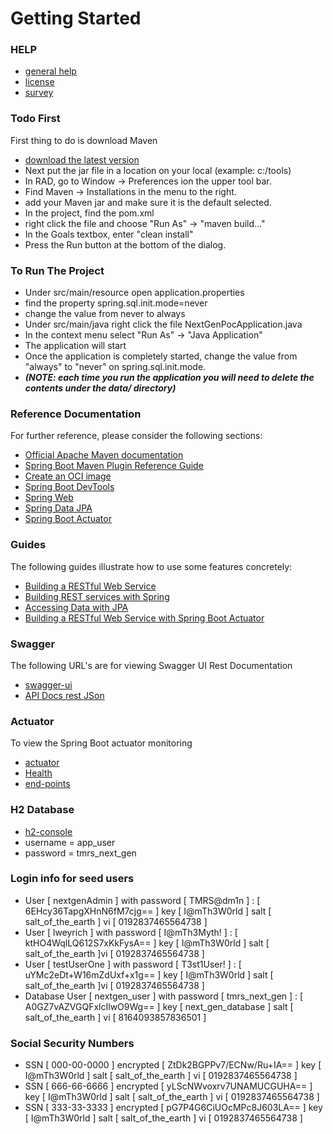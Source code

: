 # Getting Started

### HELP
* [general help](http://localhost:8080/api/help)
* [license](http://localhost:8080/api/help/license)
* [survey](http://localhost:8080/api/help/survey)

### Todo First
First thing to do is download Maven
* [download the latest version](https://maven.apache.org/download.cgi)
* Next put the jar file in a location on your local (example: c:/tools)
* In RAD, go to Window -> Preferences ion the upper tool bar.
* Find Maven -> Installations in the menu to the right.
* add your Maven jar and make sure it is the default selected.
* In the project, find the pom.xml
* right click the file and choose "Run As" -> "maven build..."
* In the Goals textbox, enter "clean install"
* Press the Run button at the bottom of the dialog.


### To Run The Project
* Under src/main/resource open application.properties
* find the property spring.sql.init.mode=never
* change the value from never to always
* Under src/main/java right click the file NextGenPocApplication.java
* In the context menu select "Run As" -> "Java Application"
* The application will start
* Once the application is completely started, change the value from "always" to "never" on spring.sql.init.mode.
* ***(NOTE: each time you run the application you will need to delete the contents under the data/ directory)***

### Reference Documentation
For further reference, please consider the following sections:

* [Official Apache Maven documentation](https://maven.apache.org/guides/index.html)
* [Spring Boot Maven Plugin Reference Guide](https://docs.spring.io/spring-boot/docs/3.2.0-SNAPSHOT/maven-plugin/reference/html/)
* [Create an OCI image](https://docs.spring.io/spring-boot/docs/3.2.0-SNAPSHOT/maven-plugin/reference/html/#build-image)
* [Spring Boot DevTools](https://docs.spring.io/spring-boot/docs/3.2.0-SNAPSHOT/reference/htmlsingle/index.html#using.devtools)
* [Spring Web](https://docs.spring.io/spring-boot/docs/3.2.0-SNAPSHOT/reference/htmlsingle/index.html#web)
* [Spring Data JPA](https://docs.spring.io/spring-boot/docs/3.2.0-SNAPSHOT/reference/htmlsingle/index.html#data.sql.jpa-and-spring-data)
* [Spring Boot Actuator](https://docs.spring.io/spring-boot/docs/3.2.0-SNAPSHOT/reference/htmlsingle/index.html#actuator)

### Guides
The following guides illustrate how to use some features concretely:

* [Building a RESTful Web Service](https://spring.io/guides/gs/rest-service/)
* [Building REST services with Spring](https://spring.io/guides/tutorials/rest/)
* [Accessing Data with JPA](https://spring.io/guides/gs/accessing-data-jpa/)
* [Building a RESTful Web Service with Spring Boot Actuator](https://spring.io/guides/gs/actuator-service/)

### Swagger
The following URL's are for viewing Swagger UI Rest Documentation

* [swagger-ui](http://localhost:8080/api/swagger-ui/index.html)
* [API Docs rest JSon](http://localhost:8080/api/api-docs)

### Actuator
To view the Spring Boot actuator monitoring

* [actuator](http://127.0.0.1:9003/actuator)
* [Health](http://127.0.0.1:9003/actuator/health)
* [end-points](https://docs.spring.io/spring-boot/docs/current/reference/html/actuator.html)


### H2 Database

* [h2-console](http://localhost:8080/api/h2-console/)
* username = app_user
* password = tmrs_next_gen

### Login info for seed users
* User [ nextgenAdmin ] with password [ TMRS@dm1n ] : [ 6EHcy36TapgXHnN6fM7cjg== ] key [ I@mTh3W0rld ] salt [ salt_of_the_earth ] vi [ 0192837465564738 ]
* User [ lweyrich ] with password [ I@mTh3Myth! ] : [ ktHO4WqlLQ612S7xKkFysA== ] key [ I@mTh3W0rld ] salt [ salt_of_the_earth ]vi [ 0192837465564738 ]
* User [ testUserOne ] with password [ T3st1User! ] : [ uYMc2eDt+W16mZdUxf+x1g== ] key [ I@mTh3W0rld ] salt [ salt_of_the_earth ]vi [ 0192837465564738 ]
* Database User [ nextgen_user ] with password [ tmrs_next_gen ] : [ A0GZ7vAZVGQFxlcIlwO9Wg== ] key [ next_gen_database ] salt [ salt_of_the_earth ] vi [ 8164093857836501 ]

### Social Security Numbers
* SSN [ 000-00-0000 ] encrypted [ ZtDk2BGPPv7/ECNw/Ru+IA== ] key [ I@mTh3W0rld ] salt [ salt_of_the_earth ] vi [ 0192837465564738 ]
* SSN [ 666-66-6666 ] encrypted [ yLScNWvoxrv7UNAMUCGUHA== ] key [ I@mTh3W0rld ] salt [ salt_of_the_earth ] vi [ 0192837465564738 ]
* SSN [ 333-33-3333 ] encrypted [ pG7P4G6CiUOcMPc8J603LA== ] key [ I@mTh3W0rld ] salt [ salt_of_the_earth ] vi [ 0192837465564738 ]

